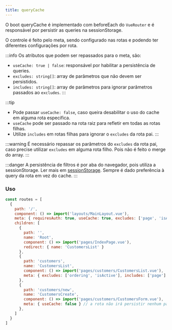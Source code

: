 ```yaml
---
title: queryCache
---
```


O boot queryCache é implementado com beforeEach do `VueRouter` e é responsável por persistir as queries na sessionStorage.

O controle é feito pelo meta, sendo configurado nas rotas e podendo ter diferentes configurações por rota.

:::info
Os atributos que podem ser repassados para o meta, são:
- `useCache: true | false`: responsável por habilitar a persistência de queries.
- `excludes: string[]`: array de parâmetros que não devem ser persistidos.
- `includes: string[]`: array de parâmetros para ignorar parâmetros passados ao `excludes`.
:::

:::tip
- Pode passar `useCache: false`, caso queira desabilitar o uso do cache em alguma rota específica.
- `useCache` pode ser passado na rota raiz para refletir em todas as rotas filhas.
- Utilize `includes` em rotas filhas para ignorar o `excludes` da rota pai.
:::

:::warning
É necessário repassar os parâmetros do `excludes` da rota pai, caso precise utilizar `excludes` em alguma rota filho. Pois não é feito o merge do array.
:::

:::danger
A persistência de filtros é por aba do navegador, pois utiliza a sessionStorage. Ler mais em [sessionStorage](https://developer.mozilla.org/pt-BR/docs/Web/API/Window/sessionStorage).
Sempre é dado preferência à query da rota em vez do cache.
:::

### Uso
```javascript
const routes = [
  {
    path: '/',
    component: () => import('layouts/MainLayout.vue'),
    meta: { requiresAuth: true, useCache: true, excludes: ['page', 'isActive'] },
    children: [
      {
        path: '',
        name: 'Root',
        component: () => import('pages/IndexPage.vue'),
        redirect: { name: 'CustomersList' }
      },
      {
        path: 'customers',
        name: 'CustomersList',
        component: () => import('pages/customers/CustomersList.vue'),
        meta: { excludes: ['ordering', 'isActive'], includes: ['page'] } // a rota filho tem precedência sobre a rota pai, então "page" será persistido e é necessário repassar os parâmetros que não deseja persistir.
      },
      {
        path: 'customers/new',
        name: 'CustomersCreate',
        component: () => import('pages/customers/CustomersForm.vue'),
        meta: { useCache: false } // a rota não irá persistir nenhum parâmetro.
      },
    ]
  }
]

```
